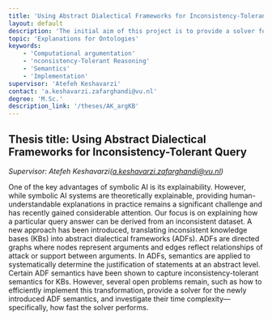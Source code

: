 ```yaml
---
title: 'Using Abstract Dialectical Frameworks for Inconsistency-Tolerant Query'
layout: default
description: 'The initial aim of this project is to provide a solver for the newly introduced abstract dialectical framework (ADF) semantics and efficiently implement the recently introduced transformation from a dataset to an ADF.'
topic: 'Explanations for Ontologies' 
keywords: 
    - 'Computational argumentation'
    - 'nconsistency-Tolerant Reasoning'
    - 'Semantics'
    - 'Implementation'
supervisor: 'Atefeh Keshavarzi'
contact: 'a.keshavarzi.zafarghandi@vu.nl'
degree: 'M.Sc.'
description_link: '/theses/AK_argKB'
---
```


## Thesis title:  Using Abstract Dialectical Frameworks for Inconsistency-Tolerant Query
*Supervisor: Atefeh Keshavarzi(a.keshavarzi.zafarghandi@vu.nl)*

One of the key advantages of symbolic AI is its explainability. However, while symbolic AI systems are theoretically explainable, providing human-understandable explanations in practice remains a significant challenge and has recently gained considerable attention. Our focus is on explaining how a particular query answer can be derived from an inconsistent dataset. A new approach has been introduced, translating inconsistent knowledge bases (KBs) into abstract dialectical frameworks (ADFs). ADFs are directed graphs where nodes represent arguments and edges reflect relationships of attack or support between arguments. In ADFs, semantics are applied to systematically determine the justification of statements at an abstract level. Certain ADF semantics have been shown to capture inconsistency-tolerant semantics for KBs. However, several open problems remain, such as how to efficiently implement this transformation, provide a solver for the newly introduced ADF semantics, and investigate their time complexity—specifically, how fast the solver performs.











